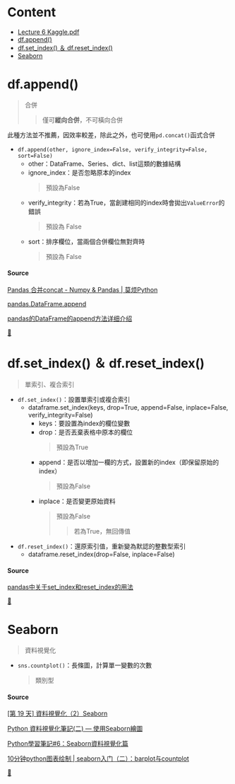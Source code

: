 # Content
- [Lecture 6 Kaggle.pdf](https://github.com/vanikk06/Machine-Learning/blob/master/Kaggle_Titanic/Lecture%206%20Kaggle.pdf)
- [df.append()](https://github.com/vanikk06/Machine-Learning/tree/master/Kaggle_Titanic#dfappend)
- [df.set_index() ＆ df.reset_index()](https://github.com/vanikk06/Machine-Learning/tree/master/Kaggle_Titanic#dfset_index--dfreset_index)
- [Seaborn](https://github.com/vanikk06/Machine-Learning/blob/master/Kaggle_Titanic/README.md#seaborn)

# df.append()
  > 合併
  >> 僅可**縱向合併**，不可橫向合併

此種方法並不推薦，因效率較差，除此之外，也可使用`pd.concat()`函式合併

- `df.append(other, ignore_index=False, verify_integrity=False, sort=False)`
   - other：DataFrame、Series、dict、list這類的數據結構
   - ignore_index：是否忽略原本的index
     > 預設為False
   - verify_integrity：若為True，當創建相同的index時會拋出`ValueError`的錯誤
     > 預設為 False
   - sort：排序欄位，當兩個合併欄位無對齊時
     > 預設為 False

#### Source
[Pandas 合并concat - Numpy & Pandas | 莫烦Python](https://morvanzhou.github.io/tutorials/data-manipulation/np-pd/3-6-pd-concat/)

[pandas.DataFrame.append](https://pandas.pydata.org/pandas-docs/stable/reference/api/pandas.DataFrame.append.html)

[pandas的DataFrame的append方法详细介绍](https://blog.csdn.net/sinat_29957455/article/details/84961936)

[🚝](https://github.com/vanikk06/Machine-Learning/tree/master/Kaggle_Titanic#content)


# df.set_index() ＆ df.reset_index()
  > 單索引、複合索引
  
- `df.set_index()`：設置單索引或複合索引
  - dataframe.set_index(keys, drop=True, append=False, inplace=False, verify_integrity=False)
    - keys：要設置為index的欄位變數
    - drop：是否丟棄表格中原本的欄位
      > 預設為True
    - append：是否以增加一欄的方式，設置新的index（即保留原始的index）
      > 預設為False
    - inplace：是否變更原始資料
      > 預設為False
      >> 若為True，無回傳值
- `df.reset_index()`：還原索引值，重新變為默認的整數型索引
   - dataframe.reset_index(drop=False, inplace=False)

#### Source
[pandas中关于set_index和reset_index的用法](https://blog.csdn.net/jingyi130705008/article/details/78162758)

[🚈](https://github.com/vanikk06/Machine-Learning/tree/master/Kaggle_Titanic#content)

# Seaborn
  > 資料視覺化
- `sns.countplot()`：長條圖，計算單一變數的次數
   > 類別型

#### Source
[[第 19 天] 資料視覺化（2）Seaborn](https://ithelp.ithome.com.tw/articles/10186624)

[Python 資料視覺化筆記(二) — 使用Seaborn繪圖](https://medium.com/@yanweiliu/python-%E8%B3%87%E6%96%99%E8%A6%96%E8%A6%BA%E5%8C%96%E7%AD%86%E8%A8%98-%E4%BA%8C-%E4%BD%BF%E7%94%A8seaborn%E7%B9%AA%E5%9C%96-3adb03407a9)

[Python學習筆記#6：Seaborn資料視覺化篇](http://psop-blog.logdown.com/posts/3056283-python-seaborn)

[10分钟python图表绘制 | seaborn入门（二）：barplot与countplot](https://zhuanlan.zhihu.com/p/24553277)

[🚅](https://github.com/vanikk06/Machine-Learning/tree/master/Kaggle_Titanic#content)
